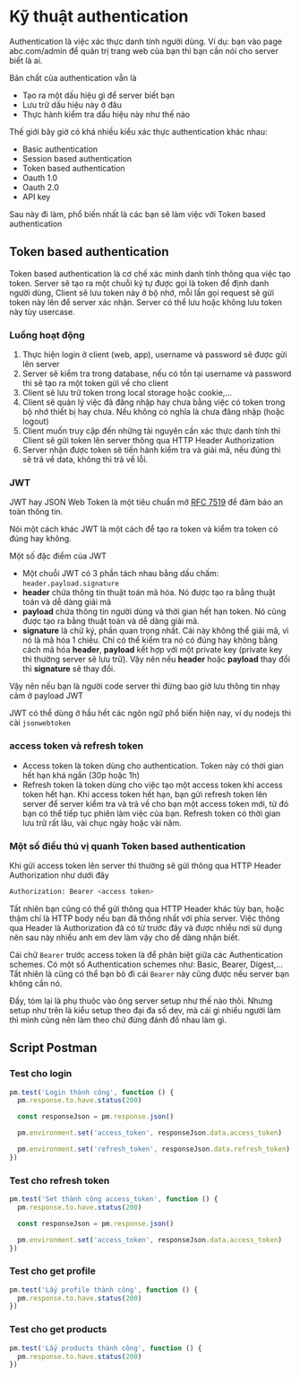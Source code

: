 # Kỹ thuật authentication

Authentication là việc xác thực danh tính người dùng. Ví dụ: bạn vào page abc.com/admin để quản trị trang web của bạn thì bạn cần nói cho server biết là ai.

Bản chất của authentication vẫn là

- Tạo ra một dấu hiệu gì để server biết bạn
- Lưu trữ dấu hiệu này ở đâu
- Thực hành kiểm tra dấu hiệu này như thế nào

Thế giới bây giờ có khá nhiều kiểu xác thực authentication khác nhau:

- Basic authentication
- Session based authentication
- Token based authentication
- Oauth 1.0
- Oauth 2.0
- API key

Sau này đi làm, phổ biến nhất là các bạn sẽ làm việc với Token based authentication

## Token based authentication

Token based authentication là cơ chế xác minh danh tính thông qua việc tạo token. Server sẽ tạo ra một chuỗi ký tự được gọi là token để định danh người dùng, Client sẽ lưu token này ở bộ nhớ, mỗi lần gọi request sẽ gửi token này lên để server xác nhận. Server có thể lưu hoặc không lưu token này tùy usercase.

### Luồng hoạt động

1. Thực hiện login ở client (web, app), username và password sẽ được gửi lên server
2. Server sẽ kiểm tra trong database, nếu có tồn tại username và password thì sẽ tạo ra một token gửi về cho client
3. Client sẽ lưu trữ token trong local storage hoặc cookie,...
4. Client sẽ quản lý việc đã đăng nhập hay chưa bằng việc có token trong bộ nhớ thiết bị hay chưa. Nếu không có nghĩa là chưa đăng nhập (hoặc logout)
5. Client muốn truy cập đến những tài nguyên cần xác thực danh tính thì Client sẽ gửi token lên server thông qua HTTP Header Authorization
6. Server nhận được token sẽ tiến hành kiểm tra và giải mã, nếu đúng thì sẽ trả về data, không thì trả về lỗi.

### JWT

JWT hay JSON Web Token là một tiêu chuẩn mở [RFC 7519](https://datatracker.ietf.org/doc/html/rfc7519) để đảm bảo an toàn thông tin.

Nói một cách khác JWT là một cách để tạo ra token và kiểm tra token có đúng hay không.

Một số đặc điểm của JWT

- Một chuỗi JWT có 3 phần tách nhau bằng dấu chấm: `header.payload.signature`
- **header** chứa thông tin thuật toán mã hóa. Nó được tạo ra bằng thuật toán và dễ dàng giải mã
- **payload** chứa thông tin người dùng và thời gian hết hạn token. Nó cũng được tạo ra bằng thuật toán và dễ dàng giải mã.
- **signature** là chữ ký, phần quan trọng nhất. Cái này không thể giải mã, vì nó là mã hóa 1 chiều. Chỉ có thể kiểm tra nó có đúng hay không bằng cách mã hóa **header**, **payload** kết hợp với một private key (private key thì thường server sẽ lưu trữ). Vậy nên nếu **header** hoặc **payload** thay đổi thì **signature** sẽ thay đổi.

Vậy nên nếu bạn là người code server thì đừng bao giờ lưu thông tin nhạy cảm ở payload JWT

JWT có thể dùng ở hầu hết các ngôn ngữ phổ biến hiện nay, ví dụ nodejs thì cài `jsonwebtoken`

### access token và refresh token

- Access token là token dùng cho authentication. Token này có thời gian hết hạn khá ngắn (30p hoặc 1h)
- Refresh token là token dùng cho việc tạo một access token khi access token hết hạn. Khi access token hết hạn, bạn gửi refresh token lên server để server kiểm tra và trả về cho bạn một access token mới, từ đó bạn có thể tiếp tục phiên làm việc của bạn. Refresh token có thời gian lưu trữ rất lâu, vài chục ngày hoặc vài năm.

### Một số điều thú vị quanh Token based authentication

Khi gửi access token lên server thì thường sẽ gửi thông qua HTTP Header Authorization như dưới đây

```bash
Authorization: Bearer <access token>
```

Tất nhiên bạn cũng có thể gửi thông qua HTTP Header khác tùy bạn, hoặc thậm chí là HTTP body nếu bạn đã thống nhất với phía server. Việc thông qua Header là Authorization đã có từ trước đây và được nhiều nơi sử dụng nên sau này nhiều anh em dev làm vậy cho dễ dàng nhận biết.

Cái chữ `Bearer` trước access token là để phân biệt giữa các Authentication schemes. Có một số Authentication schemes như: Basic, Bearer, Digest,... Tất nhiên là cũng có thể bạn bỏ đi cái `Bearer` này cũng được nếu server bạn không cần nó.

Đấy, tóm lại là phụ thuộc vào ông server setup như thế nào thôi. Nhưng setup như trên là kiểu setup theo đại đa số dev, mà cái gì nhiều người làm thì mình cũng nên làm theo chứ đừng đánh đố nhau làm gì.

## Script Postman

### Test cho login

```js
pm.test('Login thành công', function () {
  pm.response.to.have.status(200)

  const responseJson = pm.response.json()

  pm.environment.set('access_token', responseJson.data.access_token)

  pm.environment.set('refresh_token', responseJson.data.refresh_token)
})
```

### Test cho refresh token

```js
pm.test('Set thành công access_token', function () {
  pm.response.to.have.status(200)

  const responseJson = pm.response.json()

  pm.environment.set('access_token', responseJson.data.access_token)
})
```

### Test cho get profile

```js
pm.test('Lấy profile thành công', function () {
  pm.response.to.have.status(200)
})
```

### Test cho get products

```js
pm.test('Lấy products thành công', function () {
  pm.response.to.have.status(200)
})
```
